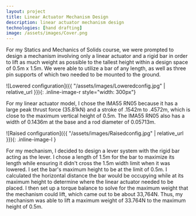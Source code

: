 ```yaml
---
layout: project
title: Linear Actuator Mechanism Design
description: linear actuator mechanism design
technologies: [hand drafting]
image: /assets/images/Cover.png
---
```


For my Statics and Mechanics of Solids course, we were prompted to design a mechanism involving only a linear actuator and a rigid bar in order to lift as much weight as possible to the tallest height within a design space of 0.5m x 1.5m. We were able to utilize a bar of any length, as well as three pin supports of which two needed to be mounted to the ground.

![Lowered configuration]({{ "/assets/images/Loweredconfig.jpg" | relative_url }}){: .inline-image-r style="width: 300px"}

For my linear actuator model, I chose the IMA55 RN05 because it has a large peak thrust force (35.81kN) and a stroke of .1542m to .4572m, which is close to the maximum vertical height of 0.5m. The IMA55 RN05 also has a width of 0.1436m at the base and a rod diameter of 0.05713m.

![Raised configuration]({{ "/assets/images/Raisedconfig.jpg" | relative_url }}){: .inline-image-l }

For my mechanism, I decided to design a lever system with the rigid bar acting as the lever. I chose a length of 1.5m for the bar to maximize its length while ensuring it didn't cross the 1.5m width limit when it was lowered. I set the bar's maximum height to be at the limit of 0.5m. I calculated the horizontal distance the bar would be occupying while at its maximum height to determine where the linear actuator needed to be placed. I then set up a torque balance to solve for the maximum weight that the mechanism could lift, which came out to be about 33,764N. Thus, my mechanism was able to lift a maximum weight of 33.764N to the maximum height of 0.5m.